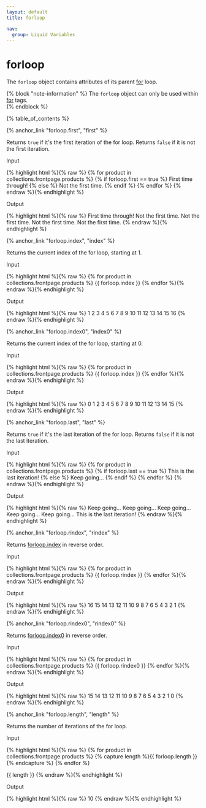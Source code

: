 ```yaml
---
layout: default
title: forloop

nav:
  group: Liquid Variables
---
```


# forloop

The <code>forloop</code> object contains attributes of its parent <a href="/themes/liquid-documentation/tags/iteration-tags/#for">for</a> loop. 


{% block "note-information" %}
The <code>forloop</code> object can only be used within <a href="/themes/liquid-documentation/tags/iteration-tags/#for">for</a> tags.  
{% endblock %}



<a id="topofpage"></a>

{% table_of_contents %}





{% anchor_link "forloop.first", "first" %}

Returns <code>true</code> if it's the first iteration of the for loop. Returns <code>false</code> if it is not the first iteration. 

<p class="input">Input</p>

<div>
{% highlight html %}{% raw %}
{% for product in collections.frontpage.products %}
	{% if forloop.first == true %}
		First time through!
	{% else %}
		Not the first time.
	{% endif %}
{% endfor %}
{% endraw %}{% endhighlight %}
</div>

<p class="output">Output</p>
<div>
{% highlight html %}{% raw %}
First time through!
Not the first time. 
Not the first time. 
Not the first time. 
Not the first time.
{% endraw %}{% endhighlight %}
</div>



      







{% anchor_link "forloop.index", "index" %}

Returns the current index of the for loop, starting at 1. 

<p class="input">Input</p>
<div>
{% highlight html %}{% raw %}
{% for product in collections.frontpage.products %}
	{{ forloop.index }}
{% endfor %}{% endraw %}{% endhighlight %}
</div>       

<p class="output">Output</p>
<div>
{% highlight html %}{% raw %}
1 2 3 4 5 6 7 8 9 10 11 12 13 14 15 16
{% endraw %}{% endhighlight %}
</div>










{% anchor_link "forloop.index0", "index0" %}
      
Returns the current index of the for loop, starting at 0. 

<p class="input">Input</p>
<div>
{% highlight html %}{% raw %}
{% for product in collections.frontpage.products %}
	{{ forloop.index }}
{% endfor %}{% endraw %}{% endhighlight %}
</div>       

<p class="output">Output</p>
<div>
{% highlight html %}{% raw %}
0 1 2 3 4 5 6 7 8 9 10 11 12 13 14 15
{% endraw %}{% endhighlight %}
</div>













{% anchor_link "forloop.last", "last" %}
        
Returns <code>true</code> if it's the last iteration of the for loop. Returns <code>false</code> if it is not the last iteration. 


<p class="input">Input</p>

<div>
{% highlight html %}{% raw %}
{% for product in collections.frontpage.products %}
    {% if forloop.last == true %}
        This is the last iteration!
    {% else %}
        Keep going...
    {% endif %}
{% endfor %}
{% endraw %}{% endhighlight %}
</div>

<p class="output">Output</p>
<div>
{% highlight html %}{% raw %}
Keep going... 
Keep going... 
Keep going... 
Keep going... 
Keep going... 
This is the last iteration!
{% endraw %}{% endhighlight %}
</div>











{% anchor_link "forloop.rindex", "rindex" %}

Returns <a href="#index">forloop.index</a> in reverse order.

<p class="input">Input</p>
<div>
{% highlight html %}{% raw %}
{% for product in collections.frontpage.products %}
	{{ forloop.rindex }}
{% endfor %}{% endraw %}{% endhighlight %}
</div>       

<p class="output">Output</p>
<div>
{% highlight html %}{% raw %}
16 15 14 13 12 11 10 9 8 7 6 5 4 3 2 1
{% endraw %}{% endhighlight %}
</div>












{% anchor_link "forloop.rindex0", "rindex0" %}

Returns <a href="#index0">forloop.index0</a> in reverse order.

<p class="input">Input</p>
<div>
{% highlight html %}{% raw %}
{% for product in collections.frontpage.products %}
	{{ forloop.rindex0 }}
{% endfor %}{% endraw %}{% endhighlight %}
</div>       

<p class="output">Output</p>
<div>
{% highlight html %}{% raw %}
15 14 13 12 11 10 9 8 7 6 5 4 3 2 1 0
{% endraw %}{% endhighlight %}
</div>









 {% anchor_link "forloop.length", "length" %}   

<p>Returns the number of iterations of the for loop.</p>

<p class="input">Input</p>
<div>
{% highlight html %}{% raw %}
<!-- if collections.frontpage.products contains 10 products -->
{% for product in collections.frontpage.products %}
	{% capture length %}{{ forloop.length }}{% endcapture %}
{% endfor %}

{{ length }}
{% endraw %}{% endhighlight %}
</div>

<p class="output">Output</p>
<div>
{% highlight html %}{% raw %}
10
{% endraw %}{% endhighlight %}
</div>




      
    
  
